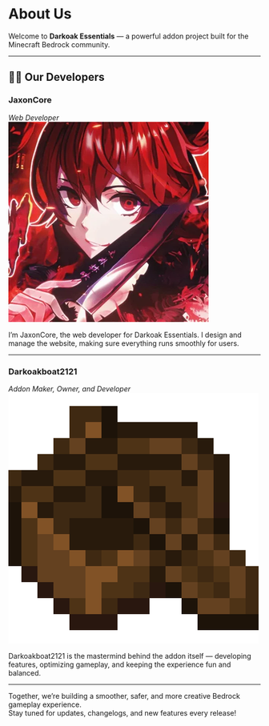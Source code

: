 # About Us

Welcome to **Darkoak Essentials** — a powerful addon project built for the Minecraft Bedrock community.

---

## 👨‍💻 Our Developers

### **JaxonCore**  
*Web Developer*  
![JaxonCore](assets/images/jaxon's.png)

I’m JaxonCore, the web developer for Darkoak Essentials. I design and manage the website, making sure everything runs smoothly for users.

---

### **Darkoakboat2121**  
*Addon Maker, Owner, and Developer*  
![Darkoakboat2121](assets/images/dark's.png)

Darkoakboat2121 is the mastermind behind the addon itself — developing features, optimizing gameplay, and keeping the experience fun and balanced.

---

Together, we’re building a smoother, safer, and more creative Bedrock gameplay experience.  
Stay tuned for updates, changelogs, and new features every release!
